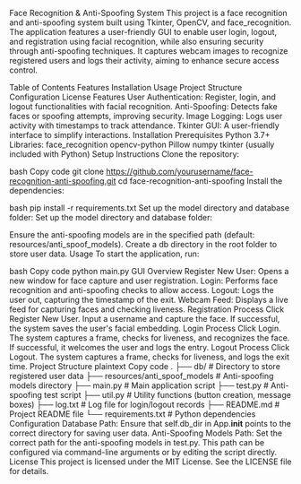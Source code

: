 Face Recognition & Anti-Spoofing System
This project is a face recognition and anti-spoofing system built using Tkinter, OpenCV, and face_recognition. The application features a user-friendly GUI to enable user login, logout, and registration using facial recognition, while also ensuring security through anti-spoofing techniques. It captures webcam images to recognize registered users and logs their activity, aiming to enhance secure access control.

Table of Contents
Features
Installation
Usage
Project Structure
Configuration
License
Features
User Authentication: Register, login, and logout functionalities with facial recognition.
Anti-Spoofing: Detects fake faces or spoofing attempts, improving security.
Image Logging: Logs user activity with timestamps to track attendance.
Tkinter GUI: A user-friendly interface to simplify interactions.
Installation
Prerequisites
Python 3.7+
Libraries:
face_recognition
opencv-python
Pillow
numpy
tkinter (usually included with Python)
Setup Instructions
Clone the repository:

bash
Copy code
git clone https://github.com/yourusername/face-recognition-anti-spoofing.git
cd face-recognition-anti-spoofing
Install the dependencies:

bash
pip install -r requirements.txt
Set up the model directory and database folder:
Set up the model directory and database folder:

Ensure the anti-spoofing models are in the specified path (default: resources/anti_spoof_models).
Create a db directory in the root folder to store user data.
Usage
To start the application, run:

bash
Copy code
python main.py
GUI Overview
Register New User: Opens a new window for face capture and user registration.
Login: Performs face recognition and anti-spoofing checks to allow access.
Logout: Logs the user out, capturing the timestamp of the exit.
Webcam Feed: Displays a live feed for capturing faces and checking liveness.
Registration Process
Click Register New User.
Input a username and capture the face.
If successful, the system saves the user's facial embedding.
Login Process
Click Login.
The system captures a frame, checks for liveness, and recognizes the face.
If successful, it welcomes the user and logs the entry.
Logout Process
Click Logout.
The system captures a frame, checks for liveness, and logs the exit time.
Project Structure
plaintext
Copy code
.
├── db/                         # Directory to store registered user data
├── resources/anti_spoof_models # Anti-spoofing models directory
├── main.py                     # Main application script
├── test.py                     # Anti-spoofing test script
├── util.py                     # Utility functions (button creation, message boxes)
├── log.txt                     # Log file for login/logout records
├── README.md                   # Project README file
└── requirements.txt            # Python dependencies
Configuration
Database Path: Ensure that self.db_dir in App.__init__ points to the correct directory for saving user data.
Anti-Spoofing Models Path: Set the correct path for the anti-spoofing models in test.py. This path can be configured via command-line arguments or by editing the script directly.
License
This project is licensed under the MIT License. See the LICENSE file for details.
